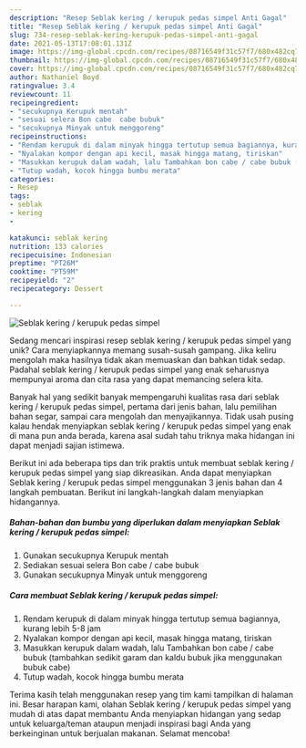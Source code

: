```yaml
---
description: "Resep Seblak kering / kerupuk pedas simpel Anti Gagal"
title: "Resep Seblak kering / kerupuk pedas simpel Anti Gagal"
slug: 734-resep-seblak-kering-kerupuk-pedas-simpel-anti-gagal
date: 2021-05-13T17:08:01.131Z
image: https://img-global.cpcdn.com/recipes/08716549f31c57f7/680x482cq70/seblak-kering-kerupuk-pedas-simpel-foto-resep-utama.jpg
thumbnail: https://img-global.cpcdn.com/recipes/08716549f31c57f7/680x482cq70/seblak-kering-kerupuk-pedas-simpel-foto-resep-utama.jpg
cover: https://img-global.cpcdn.com/recipes/08716549f31c57f7/680x482cq70/seblak-kering-kerupuk-pedas-simpel-foto-resep-utama.jpg
author: Nathaniel Boyd
ratingvalue: 3.4
reviewcount: 11
recipeingredient:
- "secukupnya Kerupuk mentah"
- "sesuai selera Bon cabe  cabe bubuk"
- "secukupnya Minyak untuk menggoreng"
recipeinstructions:
- "Rendam kerupuk di dalam minyak hingga tertutup semua bagiannya, kurang lebih 5-8 jam"
- "Nyalakan kompor dengan api kecil, masak hingga matang, tiriskan"
- "Masukkan kerupuk dalam wadah, lalu Tambahkan bon cabe / cabe bubuk (tambahkan sedikit garam dan kaldu bubuk jika menggunakan bubuk cabe)"
- "Tutup wadah, kocok hingga bumbu merata"
categories:
- Resep
tags:
- seblak
- kering
- 

katakunci: seblak kering  
nutrition: 133 calories
recipecuisine: Indonesian
preptime: "PT26M"
cooktime: "PT59M"
recipeyield: "2"
recipecategory: Dessert

---
```



![Seblak kering / kerupuk pedas simpel](https://img-global.cpcdn.com/recipes/08716549f31c57f7/680x482cq70/seblak-kering-kerupuk-pedas-simpel-foto-resep-utama.jpg)

Sedang mencari inspirasi resep seblak kering / kerupuk pedas simpel yang unik? Cara menyiapkannya memang susah-susah gampang. Jika keliru mengolah maka hasilnya tidak akan memuaskan dan bahkan tidak sedap. Padahal seblak kering / kerupuk pedas simpel yang enak seharusnya mempunyai aroma dan cita rasa yang dapat memancing selera kita.

Banyak hal yang sedikit banyak mempengaruhi kualitas rasa dari seblak kering / kerupuk pedas simpel, pertama dari jenis bahan, lalu pemilihan bahan segar, sampai cara mengolah dan menyajikannya. Tidak usah pusing kalau hendak menyiapkan seblak kering / kerupuk pedas simpel yang enak di mana pun anda berada, karena asal sudah tahu triknya maka hidangan ini dapat menjadi sajian istimewa.




Berikut ini ada beberapa tips dan trik praktis untuk membuat seblak kering / kerupuk pedas simpel yang siap dikreasikan. Anda dapat menyiapkan Seblak kering / kerupuk pedas simpel menggunakan 3 jenis bahan dan 4 langkah pembuatan. Berikut ini langkah-langkah dalam menyiapkan hidangannya.

<!--inarticleads1-->

##### Bahan-bahan dan bumbu yang diperlukan dalam menyiapkan Seblak kering / kerupuk pedas simpel:

1. Gunakan secukupnya Kerupuk mentah
1. Sediakan sesuai selera Bon cabe / cabe bubuk
1. Gunakan secukupnya Minyak untuk menggoreng




<!--inarticleads2-->

##### Cara membuat Seblak kering / kerupuk pedas simpel:

1. Rendam kerupuk di dalam minyak hingga tertutup semua bagiannya, kurang lebih 5-8 jam
1. Nyalakan kompor dengan api kecil, masak hingga matang, tiriskan
1. Masukkan kerupuk dalam wadah, lalu Tambahkan bon cabe / cabe bubuk (tambahkan sedikit garam dan kaldu bubuk jika menggunakan bubuk cabe)
1. Tutup wadah, kocok hingga bumbu merata




Terima kasih telah menggunakan resep yang tim kami tampilkan di halaman ini. Besar harapan kami, olahan Seblak kering / kerupuk pedas simpel yang mudah di atas dapat membantu Anda menyiapkan hidangan yang sedap untuk keluarga/teman ataupun menjadi inspirasi bagi Anda yang berkeinginan untuk berjualan makanan. Selamat mencoba!
